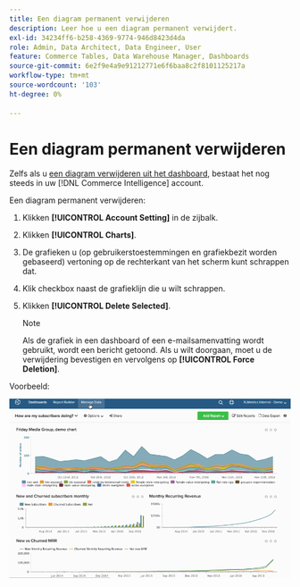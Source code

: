 ```yaml
---
title: Een diagram permanent verwijderen
description: Leer hoe u een diagram permanent verwijdert.
exl-id: 34234ff6-b258-4369-9774-946d8423d4da
role: Admin, Data Architect, Data Engineer, User
feature: Commerce Tables, Data Warehouse Manager, Dashboards
source-git-commit: 6e2f9e4a9e91212771e6f6baa8c2f8101125217a
workflow-type: tm+mt
source-wordcount: '103'
ht-degree: 0%

---
```


# Een diagram permanent verwijderen

Zelfs als u [een diagram verwijderen uit het dashboard](../../data-user/dashboards/remove-charts-dashboard.md), bestaat het nog steeds in uw [!DNL Commerce Intelligence] account.

Een diagram permanent verwijderen:

1. Klikken **[!UICONTROL Account Setting]** in de zijbalk.

1. Klikken **[!UICONTROL Charts]**.

1. De grafieken u (op gebruikerstoestemmingen en grafiekbezit worden gebaseerd) vertoning op de rechterkant van het scherm kunt schrappen dat.

1. Klik checkbox naast de grafieklijn die u wilt schrappen.

1. Klikken **[!UICONTROL Delete Selected]**.

   >[!NOTE]
   >
   >Als de grafiek in een dashboard of een e-mailsamenvatting wordt gebruikt, wordt een bericht getoond. Als u wilt doorgaan, moet u de verwijdering bevestigen en vervolgens op **[!UICONTROL Force Deletion]**.

Voorbeeld:

![een diagram verwijderen](../../assets/deletechart.gif)<!--{: width="630" height="402"}-->
